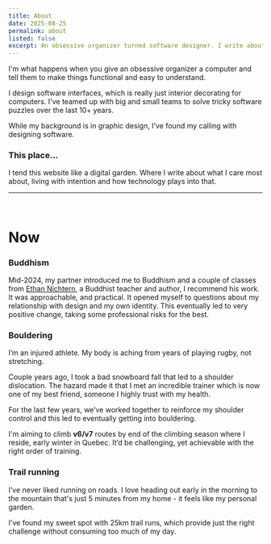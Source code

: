 ```yaml
---
title: About
date: 2025-08-25
permalink: about
listed: false
excerpt: An obsessive organizer turned software designer. I write about what sticks to my mind—usually technology, design, and their impact on offline life.
---
```

I'm what happens when you give an obsessive organizer a computer and tell them to make things functional and easy to understand.

I design software interfaces, which is really just interior decorating for computers. I've teamed up with big and small teams to solve tricky software puzzles over the last 10+ years.

While my background is in graphic design, I’ve found my calling with designing software.

### This place...
I tend this website like a digital garden. Where I write about what I care most about, living with intention and how technology plays into that.

---
<br>

<h1 id="now">Now</div>

### Buddhism
Mid-2024, my partner introduced me to Buddhism and a couple of classes from [Ethan Nichtern](http://ethannichtern.com), a Buddhist teacher and author, I recommend his work. It was approachable, and practical. It opened myself to questions about my relationship with design and my own identity. This eventually led to very positive change, taking some professional risks for the best.

### Bouldering
I’m an injured athlete. My body is aching from years of playing rugby, not stretching.

Couple years ago, I took a bad snowboard fall that led to a shoulder dislocation. The hazard made it that I met an incredible trainer which is now one of my best friend, someone I highly trust with my health.

For the last few years, we’ve worked together to reinforce my shoulder control and this led to eventually getting into bouldering. 

I'm aiming to climb **v6/v7** routes by end of the climbing season where I reside, early winter in Quebec. It’d be challenging, yet achievable with the right order of training.

### Trail running
I’ve never liked running on roads. I love heading out early in the morning to the mountain that's just 5 minutes from my home - it feels like my personal garden.

I've found my sweet spot with 25km trail runs, which provide just the right challenge without consuming too much of my day.